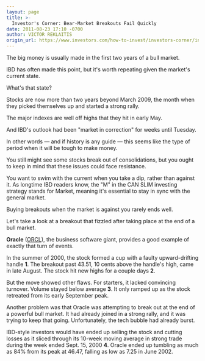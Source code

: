 ```yaml
---
layout: page
title: >-
  Investor's Corner: Bear-Market Breakouts Fail Quickly
date: 2011-08-23 17:10 -0700
author: VICTOR REKLAITIS
origin_url: https://www.investors.com/how-to-invest/investors-corner/investors-corner-bear-market-breakouts-fail-quickly
---
```





The big money is usually made in the first two years of a bull market.

  

IBD has often made this point, but it's worth repeating given the market's current state.

  

What's that state?

  

Stocks are now more than two years beyond March 2009, the month when they picked themselves up and started a strong rally.

  

The major indexes are well off highs that they hit in early May.

  

And IBD's outlook had been "market in correction" for weeks until Tuesday.

  

In other words — and if history is any guide — this seems like the type of period when it will be tough to make money.

  

You still might see some stocks break out of consolidations, but you ought to keep in mind that these issues could face resistance.

  

You want to swim with the current when you take a dip, rather than against it. As longtime IBD readers know, the "M" in the CAN SLIM investing strategy stands for Market, meaning it's essential to stay in sync with the general market.

  

Buying breakouts when the market is against you rarely ends well.

  

Let's take a look at a breakout that fizzled after taking place at the end of a bull market.

  

**Oracle** ([ORCL](https://research.investors.com/quote.aspx?symbol=ORCL)), the business software giant, provides a good example of exactly that turn of events.

  

In the summer of 2000, the stock formed a cup with a faulty upward-drifting handle **1**. The breakout past 43.51, 10 cents above the handle's high, came in late August. The stock hit new highs for a couple days **2**.

  

But the move showed other flaws. For starters, it lacked convincing turnover. Volume stayed below average **3**. It only ramped up as the stock retreated from its early September peak.

  

Another problem was that Oracle was attempting to break out at the end of a powerful bull market. It had already joined in a strong rally, and it was trying to keep that going. Unfortunately, the tech bubble had already burst.

  

IBD-style investors would have ended up selling the stock and cutting losses as it sliced through its 10-week moving average in strong trade during the week ended Sept. 15, 2000 **4**. Oracle ended up tumbling as much as 84% from its peak at 46.47, falling as low as 7.25 in June 2002.




